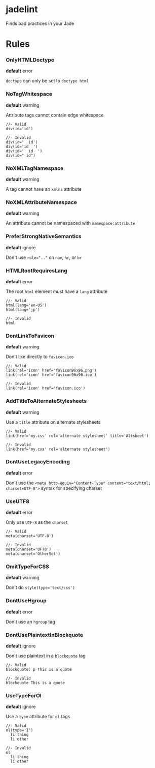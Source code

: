 # jadelint
Finds bad practices in your Jade

# Rules

### OnlyHTMLDoctype
__default__ error

`doctype` can only be set to `doctype html`

### NoTagWhitespace
__default__ warning

Attribute tags cannot contain edge whitespace

```jade
//- Valid
div(id='id')

//- Invalid
div(id='  id')
div(id='id  ')
div(id='  id  ')
div(id=" id")
```
### NoXMLTagNamespace
__default__ warning

A tag cannot have an `xmlns` attribute

### NoXMLAttributeNamespace
__default__ warning

An attribute cannot be namespaced with `namespace:attribute`

### PreferStrongNativeSemantics
__default__ ignore

Don't use `role=".."` on `nav`, `hr`, or `br`

### HTMLRootRequiresLang
__default__ error

The root `html` element must have a `lang` attribute

```jade
//- Valid
html(lang='en-US')
html(lang='jp')

//- Invalid
html
```

### DontLinkToFavicon
__default__ warning

Don't like directly to `favicon.ico`

```jade
//- Valid
link(rel='icon' href='favicon96x96.png')
link(rel='icon' href='favicon96x96.ico')

//- Invalid
link(rel='icon' href='favicon.ico')
```

### AddTitleToAlternateStylesheets
__default__ warning

Use a `title` attribute on alternate stylesheets

```jade
//- Valid
link(href='my.css' rel='alternate stylesheet' title='Altsheet')

//- Invalid
link(href='my.css' rel='alternate stylesheet')
```

### DontUseLegacyEncoding
__default__ error

Don't use the `<meta http-equiv="Content-Type" content="text/html; charset=UTF-8">`
syntax for specifying charset

### UseUTF8
__default__ error

Only use `UTF-8` as the `charset`

```jade
//- Valid
meta(charset='UTF-8')

//- Invalid
meta(charset='UFT8')
meta(charset='OtherSet')
```

### OmitTypeForCSS
__default__ warning

Don't do `style(type='text/css')`

### DontUseHgroup
__default__ error

Don't use an `hgroup` tag

### DontUsePlaintextInBlockquote
__default__ ignore

Don't use plaintext in a `blockquote` tag

```jade
//- Valid
blockquote: p This is a quote

//- Invalid
blockquote This is a quote
```

### UseTypeForOl
__default__ ignore

Use a `type` attribute for `ol` tags

```jade
//- Valid
ol(type='I')
  li thing
  li other

//- Invalid
ol
  li thing
  li other
```
